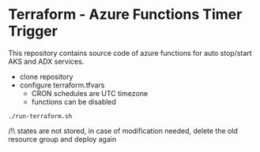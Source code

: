 # Terraform - Azure Functions Timer Trigger 

This repository contains source code of azure functions for auto stop/start AKS and ADX services.

* clone repository
* configure terraform.tfvars
    * CRON schedules are UTC timezone
    * functions can be disabled

```
./run-terraform.sh
```

/!\ states are not stored, in case of modification needed, delete the old resource group and deploy again